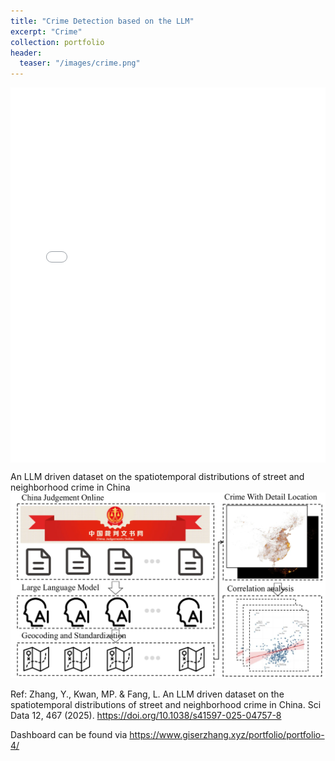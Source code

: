 ```yaml
---
title: "Crime Detection based on the LLM"
excerpt: "Crime"
collection: portfolio
header:
  teaser: "/images/crime.png"
---
```


<style>
    .map-container {
        width: 100%;
        height: 600px;
        overflow: hidden;
    }
    iframe {
        width: 100%;
        height: 100%;
        border: none;
    }
</style>

<div class="map-container">
    <iframe src="/images/crime.html"></iframe>
</div>

 An LLM driven dataset on the spatiotemporal distributions of street and neighborhood crime in China
![1 million data record](/images/crime2.png)

Ref: Zhang, Y., Kwan, MP. & Fang, L. An LLM driven dataset on the spatiotemporal distributions of street and neighborhood crime in China. Sci Data 12, 467 (2025). https://doi.org/10.1038/s41597-025-04757-8

Dashboard can be found via https://www.giserzhang.xyz/portfolio/portfolio-4/

<!-- <!DOCTYPE html>
<html lang="en">
<head>
    <meta charset="UTF-8">
    <meta name="viewport" content="width=device-width, initial-scale=1.0">
    <title>Page with Embedded Kepler.gl Map</title>
    <style>
        body, html {
            margin: 0;
            padding: 0;
            height: 100%;
        }
        .map-container {
            width: 80%;
            height: 600px;
            margin: 20px auto;
        }
        iframe {
            width: 100%;
            height: 100%;
            border: none;
        }
    </style>
</head>
<body>
    <h1>My Page with Kepler.gl Map</h1>
    <div class="map-container">
        <iframe src="path_to_your_kepler_html_file.html"></iframe>
    </div>
    <p>Additional content can go here.</p>
</body>
</html> -->